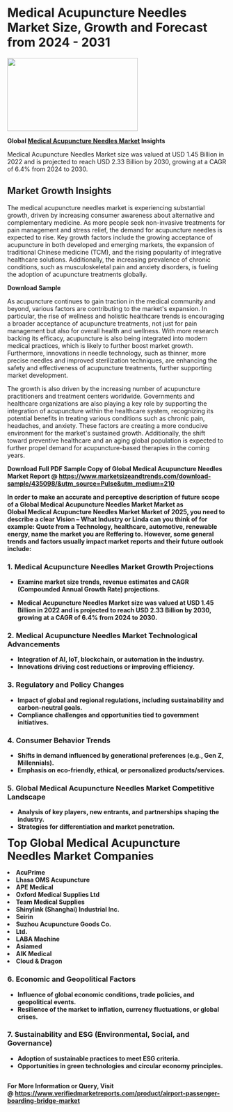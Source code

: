 <H1>Medical Acupuncture Needles Market Size, Growth and Forecast from 2024 - 2031</H1><img class="aligncenter size-medium wp-image-584254" src="https://thirdeyenews.in/wp-content/uploads/2024/09/Global-Market-Research-300x168.jpeg" alt="" width="300" height="168" /><p><strong>Global&nbsp;<a href="https://www.marketsizeandtrends.com/download-sample/435098/&amp;utm_source=Pulse&amp;utm_medium=210">Medical Acupuncture Needles Market</a> Insights</strong></p><p>Medical Acupuncture Needles Market size was valued at USD 1.45 Billion in 2022 and is projected to reach USD 2.33 Billion by 2030, growing at a CAGR of 6.4% from 2024 to 2030.</p><p><h2>Market Growth Insights</h2> <p>The medical acupuncture needles market is experiencing substantial growth, driven by increasing consumer awareness about alternative and complementary medicine. As more people seek non-invasive treatments for pain management and stress relief, the demand for acupuncture needles is expected to rise. Key growth factors include the growing acceptance of acupuncture in both developed and emerging markets, the expansion of traditional Chinese medicine (TCM), and the rising popularity of integrative healthcare solutions. Additionally, the increasing prevalence of chronic conditions, such as musculoskeletal pain and anxiety disorders, is fueling the adoption of acupuncture treatments globally.</p> <p><strong>Download Sample</strong></p> <p>As acupuncture continues to gain traction in the medical community and beyond, various factors are contributing to the market's expansion. In particular, the rise of wellness and holistic healthcare trends is encouraging a broader acceptance of acupuncture treatments, not just for pain management but also for overall health and wellness. With more research backing its efficacy, acupuncture is also being integrated into modern medical practices, which is likely to further boost market growth. Furthermore, innovations in needle technology, such as thinner, more precise needles and improved sterilization techniques, are enhancing the safety and effectiveness of acupuncture treatments, further supporting market development.</p> <p>The growth is also driven by the increasing number of acupuncture practitioners and treatment centers worldwide. Governments and healthcare organizations are also playing a key role by supporting the integration of acupuncture within the healthcare system, recognizing its potential benefits in treating various conditions such as chronic pain, headaches, and anxiety. These factors are creating a more conducive environment for the market's sustained growth. Additionally, the shift toward preventive healthcare and an aging global population is expected to further propel demand for acupuncture-based therapies in the coming years.</p> <p><strong></p><p><span class=""><strong>Download Full PDF Sample Copy of Global Medical Acupuncture Needles Market Report</strong> @ <a href="https://www.marketsizeandtrends.com/download-sample/435098/&amp;utm_source=Pulse&amp;utm_medium=210" target="_blank">https://www.marketsizeandtrends.com/download-sample/435098/&amp;utm_source=Pulse&amp;utm_medium=210</a></span></p><p>In order to make an accurate and perceptive description of future scope of a Global&nbsp;Medical Acupuncture Needles Market Market as Global&nbsp;Medical Acupuncture Needles Market Market of 2025, you need to describe a clear Vision &ndash; What Industry or Linda can you think of for example: Quote from a Technology, healthcare, automotive, renewable energy, name the market you are Reffering to. However, some general trends and factors usually impact market reports and their future outlook include:</p><h3>1.&nbsp;<strong>Medical Acupuncture Needles Market Growth Projections</strong></h3><ul><li>Examine market size trends, revenue estimates and CAGR (Compounded Annual Growth Rate) projections.</li><li><p>Medical Acupuncture Needles Market size was valued at USD 1.45 Billion in 2022 and is projected to reach USD 2.33 Billion by 2030, growing at a CAGR of 6.4% from 2024 to 2030.</p></li></ul><h3>2.&nbsp;<strong>Medical Acupuncture Needles Market Technological Advancements</strong></h3><ul><li>Integration of AI, IoT, blockchain, or automation in the industry.</li><li>Innovations driving cost reductions or improving efficiency.</li></ul><h3>3.&nbsp;<strong>Regulatory and Policy Changes</strong></h3><ul><li>Impact of global and regional regulations, including sustainability and carbon-neutral goals.</li><li>Compliance challenges and opportunities tied to government initiatives.</li></ul><h3>4.&nbsp;<strong>Consumer Behavior Trends</strong></h3><ul><li>Shifts in demand influenced by generational preferences (e.g., Gen Z, Millennials).</li><li>Emphasis on eco-friendly, ethical, or personalized products/services.</li></ul><h3>5.&nbsp;<strong>Global Medical Acupuncture Needles Market Competitive Landscape</strong></h3><ul><li>Analysis of key players, new entrants, and partnerships shaping the industry.</li><li>Strategies for differentiation and market penetration.</li></ul><p data-pm-slice="1 1 []"><span style="color: inherit; font-family: inherit; font-size: 25px;">Top Global Medical Acupuncture Needles Market Companies</span></p><div class="" data-test-id=""><p><li>AcuPrime</li><li> Lhasa OMS Acupuncture</li><li> APE Medical</li><li> Oxford Medical Supplies Ltd</li><li> Team Medical Supplies</li><li> Shinylink (Shanghai) Industrial Inc.</li><li> Seirin</li><li> Suzhou Acupuncture Goods Co.</li><li> Ltd.</li><li> LABA Machine</li><li> Asiamed</li><li> AIK Medical</li><li> Cloud & Dragon</li></p></div><h3>6.&nbsp;<strong>Economic and Geopolitical Factors</strong></h3><ul><li>Influence of global economic conditions, trade policies, and geopolitical events.</li><li>Resilience of the market to inflation, currency fluctuations, or global crises.</li></ul><h3>7.&nbsp;<strong>Sustainability and ESG (Environmental, Social, and Governance)</strong></h3><ul><li>Adoption of sustainable practices to meet ESG criteria.</li><li>Opportunities in green technologies and circular economy principles.</li></ul><h2><strong style="font-size: 14px;">For More Information or Query, Visit @&nbsp;</strong><a style="background-color: #ffffff; font-size: 14px;" href="https://www.marketsizeandtrends.com/report/medical-acupuncture-needles-market/" target="_blank">https://www.verifiedmarketreports.com/product/airport-passenger-boarding-bridge-market</a></h2>
